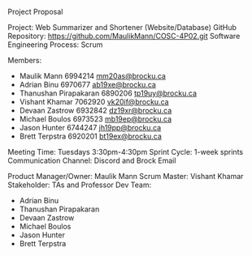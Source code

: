 Project Proposal

Project: Web Summarizer and Shortener (Website/Database)
GitHub Repository: https://github.com/MaulikMann/COSC-4P02.git
Software Engineering Process: Scrum 

Members:
-	Maulik Mann			6994214	mm20as@brocku.ca
-	Adrian Binu			6970677	ab19xe@brocku.ca  
-	Thanushan Pirapakaran	6890206	tp19uy@brocku.ca 
-	Vishant Khamar		7062920	vk20if@brocku.ca 
-	Devaan Zastrow		6932842	dz19xr@brocku.ca 
-	Michael Boulos		6973523	mb19ep@brocku.ca 
-	Jason Hunter			6744247	jh19pp@brocku.ca 
-	Brett Terpstra			6920201	bt19ex@brocku.ca 

Meeting Time: Tuesdays 3:30pm-4:30pm
Sprint Cycle: 1-week sprints
Communication Channel: Discord and Brock Email

Product Manager/Owner: Maulik Mann
Scrum Master: Vishant Khamar
Stakeholder: TAs and Professor 
Dev Team: 
-	Adrian Binu
-	Thanushan Pirapakaran
-	Devaan Zastrow
-	Michael Boulos
-	Jason Hunter
-	Brett Terpstra
